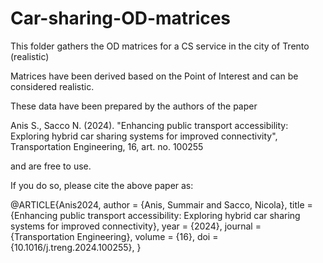 # Car-sharing-OD-matrices
This folder gathers the OD matrices for a CS service in the city of Trento (realistic)

Matrices have been derived based on the Point of Interest and can be considered realistic.

These data have been prepared by the authors of the paper

Anis S., Sacco N. (2024). "Enhancing public transport accessibility: Exploring hybrid car sharing systems for improved connectivity", Transportation Engineering, 16, art. no. 100255

and are free to use. 

If you do so, please cite the above paper as:

@ARTICLE{Anis2024,
	author = {Anis, Summair and Sacco, Nicola},
 	title = {Enhancing public transport accessibility: Exploring hybrid car sharing systems for improved connectivity},
  	year = {2024},
   	journal = {Transportation Engineering},
    	volume = {16},
     	doi = {10.1016/j.treng.2024.100255},
}



